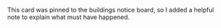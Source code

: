 This card was pinned to the buildings notice board, so I added a helpful note to explain what must have happened. 